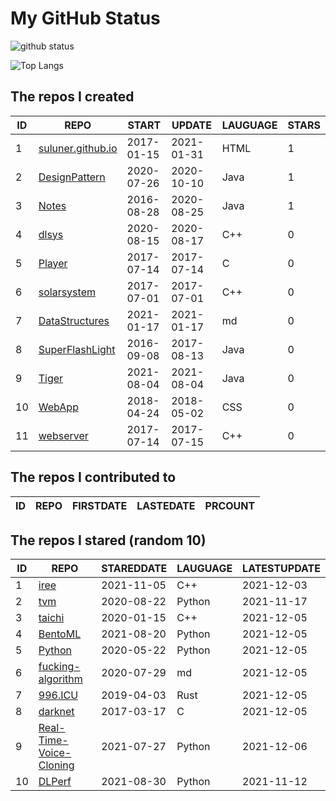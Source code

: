 # My GitHub Status

<img src="https://github-readme-stats-1.yihong0618.vercel.app/api?username=ThaddeusJiang&show_icons=true&&&hide_title=true&count_private=true" alt="github status" />

![Top Langs](https://github-readme-stats-1.yihong0618.vercel.app/api/top-langs/?username=ThaddeusJiang&layout=compact)

<!--START_SECTION:my_github-->
## The repos I created
| ID |                               REPO                                |   START    |   UPDATE   | LAUGUAGE | STARS |
|----|-------------------------------------------------------------------|------------|------------|----------|-------|
|  1 | [suluner.github.io](https://github.com/suluner/suluner.github.io) | 2017-01-15 | 2021-01-31 | HTML     |     1 |
|  2 | [DesignPattern](https://github.com/suluner/DesignPattern)         | 2020-07-26 | 2020-10-10 | Java     |     1 |
|  3 | [Notes](https://github.com/suluner/Notes)                         | 2016-08-28 | 2020-08-25 | Java     |     1 |
|  4 | [dlsys](https://github.com/suluner/dlsys)                         | 2020-08-15 | 2020-08-17 | C++      |     0 |
|  5 | [Player](https://github.com/suluner/Player)                       | 2017-07-14 | 2017-07-14 | C        |     0 |
|  6 | [solarsystem](https://github.com/suluner/solarsystem)             | 2017-07-01 | 2017-07-01 | C++      |     0 |
|  7 | [DataStructures](https://github.com/suluner/DataStructures)       | 2021-01-17 | 2021-01-17 | md       |     0 |
|  8 | [SuperFlashLight](https://github.com/suluner/SuperFlashLight)     | 2016-09-08 | 2017-08-13 | Java     |     0 |
|  9 | [Tiger](https://github.com/suluner/Tiger)                         | 2021-08-04 | 2021-08-04 | Java     |     0 |
| 10 | [WebApp](https://github.com/suluner/WebApp)                       | 2018-04-24 | 2018-05-02 | CSS      |     0 |
| 11 | [webserver](https://github.com/suluner/webserver)                 | 2017-07-14 | 2017-07-15 | C++      |     0 |

## The repos I contributed to
| ID | REPO | FIRSTDATE | LASTEDATE | PRCOUNT |
|----|------|-----------|-----------|---------|

## The repos I stared (random 10)
| ID |                                      REPO                                       | STAREDDATE | LAUGUAGE | LATESTUPDATE |
|----|---------------------------------------------------------------------------------|------------|----------|--------------|
|  1 | [iree](https://github.com/google/iree)                                          | 2021-11-05 | C++      | 2021-12-03   |
|  2 | [tvm](https://github.com/tqchen/tvm)                                            | 2020-08-22 | Python   | 2021-11-17   |
|  3 | [taichi](https://github.com/taichi-dev/taichi)                                  | 2020-01-15 | C++      | 2021-12-05   |
|  4 | [BentoML](https://github.com/bentoml/BentoML)                                   | 2021-08-20 | Python   | 2021-12-05   |
|  5 | [Python](https://github.com/TheAlgorithms/Python)                               | 2020-05-22 | Python   | 2021-12-05   |
|  6 | [fucking-algorithm](https://github.com/labuladong/fucking-algorithm)            | 2020-07-29 | md       | 2021-12-05   |
|  7 | [996.ICU](https://github.com/996icu/996.ICU)                                    | 2019-04-03 | Rust     | 2021-12-05   |
|  8 | [darknet](https://github.com/pjreddie/darknet)                                  | 2017-03-17 | C        | 2021-12-05   |
|  9 | [Real-Time-Voice-Cloning](https://github.com/CorentinJ/Real-Time-Voice-Cloning) | 2021-07-27 | Python   | 2021-12-06   |
| 10 | [DLPerf](https://github.com/Oneflow-Inc/DLPerf)                                 | 2021-08-30 | Python   | 2021-11-12   |

<!--END_SECTION:my_github-->